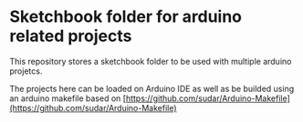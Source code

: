 # Sketchbook folder for arduino related projects

This repository stores a sketchbook folder to be used with multiple arduino projetcs.

The projects here can be loaded on Arduino IDE as well as be builded using an arduino makefile based on [https://github.com/sudar/Arduino-Makefile](https://github.com/sudar/Arduino-Makefile)
